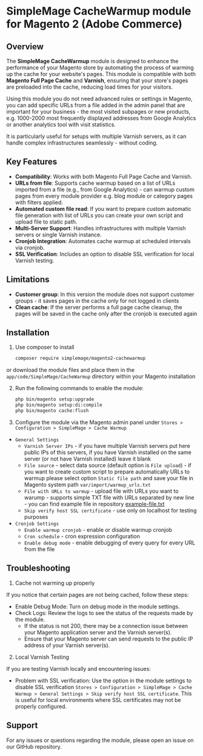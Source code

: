 # SimpleMage CacheWarmup module for Magento 2 (Adobe Commerce)

## Overview

The **SimpleMage CacheWarmup** module is designed to enhance the performance of your Magento store by automating the process of warming up the cache for your website's pages. This module is compatible with both **Magento Full Page Cache** and **Varnish**, ensuring that your store's pages are preloaded into the cache, reducing load times for your visitors.

Using this module you do not need advanced rules or settings in Magento, you can add specific URLs from a file added in the admin panel that are important for your business - the most visited subpages or new products, e.g. 1000-2000 most frequently displayed addresses from Google Analytics or another analytics tool with visit statistics.

It is particularly useful for setups with multiple Varnish servers, as it can handle complex infrastructures seamlessly - without coding.

## Key Features

- **Compatibility**: Works with both Magento Full Page Cache and Varnish.
- **URLs from file**: Supports cache warmup based on a list of URLs imported from a file (e.g., from Google Analytics) - can warmup custom pages from every module provider e.g. blog module or category pages with filters applied.
- **Automated custom file read**: If you want to prepare custom automatic file generation with list of URLs you can create your own script and upload file to static path.
- **Multi-Server Support**: Handles infrastructures with multiple Varnish servers or single Varnish instance.
- **Cronjob Integration**: Automates cache warmup at scheduled intervals via cronjob.
- **SSL Verification**: Includes an option to disable SSL verification for local Varnish testing.

## Limitations

- **Customer group**: In this version the module does not support customer groups - it saves pages in the cache only for not logged in clients
- **Clean cache**: If the server performs a full page cache cleanup, the pages will be saved in the cache only after the cronjob is executed again

## Installation

1. Use composer to install

   ```bash
   composer require simplemage/magento2-cachewarmup
   ```

or download the module files and place them in the `app/code/SimpleMage/CacheWarmup` directory within your Magento installation

2. Run the following commands to enable the module:
   ```bash
   php bin/magento setup:upgrade
   php bin/magento setup:di:compile
   php bin/magento cache:flush
   ```
3. Configure the module via the Magento admin panel under `Stores > Configuration > SimpleMage > Cache Warmup`
 - `General Settings`
   - `Varnish Server IPs` - if you have multiple Varnish servers put here public IPs of this servers, if you have Varnish installed on the same server (or not have Varnish installed) leave it blank
   - `File source` - select data source (default option is `File upload`) - if you want to create custom script to prepare automatically URLs to warmup please select option `Static file path` and save your file in Magento system path `var/import/warmup_urls.txt`
   - `File with URLs to warmup` - upload file with URLs you want to warump - supports simple TXT file with URLs separated by new line - you can find example file in repository [example-file.txt](example-file.txt)
   - `Skip verify host SSL certificate` - use only on localhost for testing purposes
 - `Cronjob Settings`
   - `Enable warmup cronjob` - enable or disable warmup cronjob
   - `Cron schedule` - cron expression configuration
   - `Enable debug mode` - enable debugging of every query for every URL from the file
        
## Troubleshooting

1. Cache not warming up properly

If you notice that certain pages are not being cached, follow these steps:

- Enable Debug Mode: Turn on debug mode in the module settings.
- Check Logs: Review the logs to see the status of the requests made by the module.
  - If the status is not 200, there may be a connection issue between your Magento application server and the Varnish server(s).
  - Ensure that your Magento server can send requests to the public IP address of your Varnish server(s).

2. Local Varnish Testing

If you are testing Varnish locally and encountering issues:
- Problem with SSL verification: Use the option in the module settings to disable SSL verification `Stores > Configuration > SimpleMage > Cache Warmup > General Settings > Skip verify host SSL certificate`. This is useful for local environments where SSL certificates may not be properly configured.

## Support
For any issues or questions regarding the module, please open an issue on our GitHub repository.

